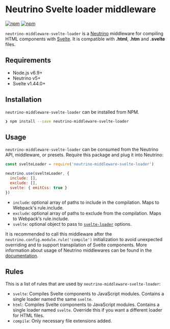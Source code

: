 # Neutrino Svelte loader middleware

[![npm](https://img.shields.io/npm/v/neutrino-middleware-svelte-loader.svg)](https://www.npmjs.com/package/neutrino-middleware-svelte-loader)
[![npm](https://img.shields.io/npm/dt/neutrino-middleware-svelte-loader.svg)](https://www.npmjs.com/package/neutrino-middleware-svelte-loader)

`neutrino-middleware-svelte-loader` is a [Neutrino](https://neutrino.js.org) middleware for compiling HTML components with [Svelte](https://svelte.technology). It is compatible with **.html**, **.htm** and **.svelte** files.

## Requirements

* Node.js v6.9+
* Neutrino v5+
* Svelte v1.44.0+

## Installation

`neutrino-middleware-svelte-loader` can be installed from NPM.

```bash
❯ npm install --save neutrino-middleware-svelte-loader
```

## Usage

`neutrino-middleware-svelte-loader` can be consumed from the Neutrino API, middleware, or presets. Require this package and plug it into Neutrino:

```js
const svelteLoader = require('neutrino-middleware-svelte-loader')

neutrino.use(svelteLoader, {
  include: [],
  exclude: [],
  svelte: { emitCss: true }
})
```

* `include`: optional array of paths to include in the compilation. Maps to Webpack's rule.include.
* `exclude`: optional array of paths to exclude from the compilation. Maps to Webpack's rule.include.
* `svelte`: optional object to pass to [`svelte-loader`](https://github.com/sveltejs/svelte-loader) options.

It is recommended to call this middleware after the `neutrino.config.module.rule('compile')` initialization to avoid unexpected overriding and to support transpilation of Svelte components. More information about usage of Neutrino middlewares can be found in the [documentation](https://neutrino.js.org/middleware).

## Rules

This is a list of rules that are used by `neutrino-middleware-svelte-loader`:

* `svelte`: Compiles Svelte components to JavaScript modules. Contains a single loader named the same `svelte`.
* `html`: Compiles Svelte components to JavaScript modules. Contains a single loader named `svelte`. Override this if you want a different loader for HTML files.
* `compile`: Only necessary file extensions added.